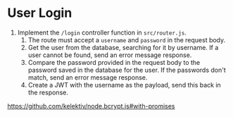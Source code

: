 # User Login

1. Implement the `/login` controller function in `src/router.js`.
   1. The route must accept a `username` and `password` in the request body.
   2. Get the user from the database, searching for it by username. If a user cannot be found, send an error message response.
   3. Compare the password provided in the request body to the password saved in the database for the user. If the passwords don't match, send an error message response.
   4. Create a JWT with the username as the payload, send this back in the response.

https://github.com/kelektiv/node.bcrypt.js#with-promises
